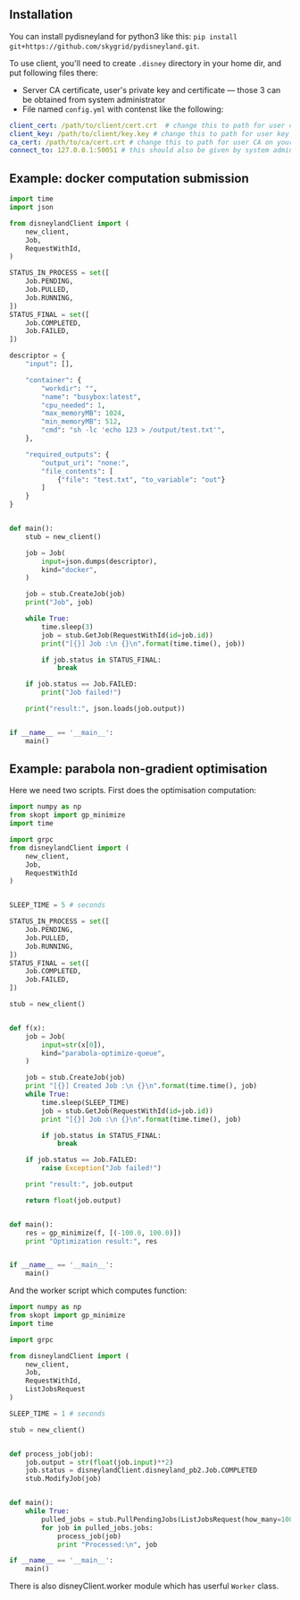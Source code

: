 Installation
---

You can install pydisneyland for python3 like this: `pip install git+https://github.com/skygrid/pydisneyland.git`.

To use client, you'll need to create `.disney` directory in your home dir, and put following files there:

* Server CA certificate, user's private key and certificate — those 3 can be obtained from system administrator
* File named `config.yml` with contenst like the following:

```yaml
client_cert: /path/to/client/cert.crt  # change this to path for user cert on your system
client_key: /path/to/client/key.key # change this to path for user key on your system
ca_cert: /path/to/ca/cert.crt # change this to path for user CA on your system
connect_to: 127.0.0.1:50051 # this should also be given by system administrator
```


Example: docker computation submission
---


```python
import time
import json

from disneylandClient import (
    new_client,
    Job,
    RequestWithId,
)

STATUS_IN_PROCESS = set([
    Job.PENDING,
    Job.PULLED,
    Job.RUNNING,
])
STATUS_FINAL = set([
    Job.COMPLETED,
    Job.FAILED,
])

descriptor = {
    "input": [],

    "container": {
        "workdir": "",
        "name": "busybox:latest",
        "cpu_needed": 1,
        "max_memoryMB": 1024,
        "min_memoryMB": 512,
        "cmd": "sh -lc 'echo 123 > /output/test.txt'",
    },

    "required_outputs": {
        "output_uri": "none:",
        "file_contents": [
            {"file": "test.txt", "to_variable": "out"}
        ]
    }
}


def main():
    stub = new_client()

    job = Job(
        input=json.dumps(descriptor),
        kind="docker",
    )

    job = stub.CreateJob(job)
    print("Job", job)

    while True:
        time.sleep(3)
        job = stub.GetJob(RequestWithId(id=job.id))
        print("[{}] Job :\n {}\n".format(time.time(), job))

        if job.status in STATUS_FINAL:
            break

    if job.status == Job.FAILED:
        print("Job failed!")

    print("result:", json.loads(job.output))


if __name__ == '__main__':
    main()
```


Example: parabola non-gradient optimisation
---

Here we need two scripts. First does the optimisation computation:

```python
import numpy as np
from skopt import gp_minimize
import time

import grpc
from disneylandClient import (
    new_client,
    Job,
    RequestWithId
)


SLEEP_TIME = 5 # seconds

STATUS_IN_PROCESS = set([
    Job.PENDING,
    Job.PULLED,
    Job.RUNNING,
])
STATUS_FINAL = set([
    Job.COMPLETED,
    Job.FAILED,
])

stub = new_client()


def f(x):
    job = Job(
        input=str(x[0]),
        kind="parabola-optimize-queue",
    )

    job = stub.CreateJob(job)
    print "[{}] Created Job :\n {}\n".format(time.time(), job)
    while True:
        time.sleep(SLEEP_TIME)
        job = stub.GetJob(RequestWithId(id=job.id))
        print "[{}] Job :\n {}\n".format(time.time(), job)

        if job.status in STATUS_FINAL:
            break

    if job.status == Job.FAILED:
        raise Exception("Job failed!")

    print "result:", job.output

    return float(job.output)


def main():
    res = gp_minimize(f, [(-100.0, 100.0)])
    print "Optimization result:", res


if __name__ == '__main__':
    main()
```


And the worker script which computes function:


```python
import numpy as np
from skopt import gp_minimize
import time

import grpc

from disneylandClient import (
    new_client,
    Job,
    RequestWithId,
    ListJobsRequest
)

SLEEP_TIME = 1 # seconds

stub = new_client()


def process_job(job):
    job.output = str(float(job.input)**2)
    job.status = disneylandClient.disneyland_pb2.Job.COMPLETED
    stub.ModifyJob(job)


def main():
    while True:
        pulled_jobs = stub.PullPendingJobs(ListJobsRequest(how_many=100))
        for job in pulled_jobs.jobs:
            process_job(job)
            print "Processed:\n", job

if __name__ == '__main__':
    main()

```

There is also disneyClient.worker module which has userful `Worker` class.
